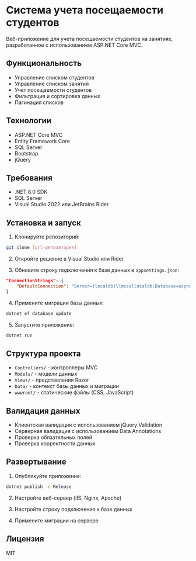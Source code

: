 # Система учета посещаемости студентов

Веб-приложение для учета посещаемости студентов на занятиях, разработанное с использованием ASP.NET Core MVC.

## Функциональность

- Управление списком студентов
- Управление списком занятий
- Учет посещаемости студентов
- Фильтрация и сортировка данных
- Пагинация списков

## Технологии

- ASP.NET Core MVC
- Entity Framework Core
- SQL Server
- Bootstrap
- jQuery

## Требования

- .NET 8.0 SDK
- SQL Server
- Visual Studio 2022 или JetBrains Rider

## Установка и запуск

1. Клонируйте репозиторий:
```bash
git clone [url-репозитория]
```

2. Откройте решение в Visual Studio или Rider

3. Обновите строку подключения к базе данных в `appsettings.json`:
```json
"ConnectionStrings": {
    "DefaultConnection": "Server=(localdb)\\mssqllocaldb;Database=aspnetcore;Trusted_Connection=True;MultipleActiveResultSets=true"
}
```

4. Примените миграции базы данных:
```bash
dotnet ef database update
```

5. Запустите приложение:
```bash
dotnet run
```

## Структура проекта

- `Controllers/` - контроллеры MVC
- `Models/` - модели данных
- `Views/` - представления Razor
- `Data/` - контекст базы данных и миграции
- `wwwroot/` - статические файлы (CSS, JavaScript)

## Валидация данных

- Клиентская валидация с использованием jQuery Validation
- Серверная валидация с использованием Data Annotations
- Проверка обязательных полей
- Проверка корректности данных

## Развертывание

1. Опубликуйте приложение:
```bash
dotnet publish -c Release
```

2. Настройте веб-сервер (IIS, Nginx, Apache)

3. Настройте строку подключения к базе данных

4. Примените миграции на сервере

## Лицензия

MIT 
